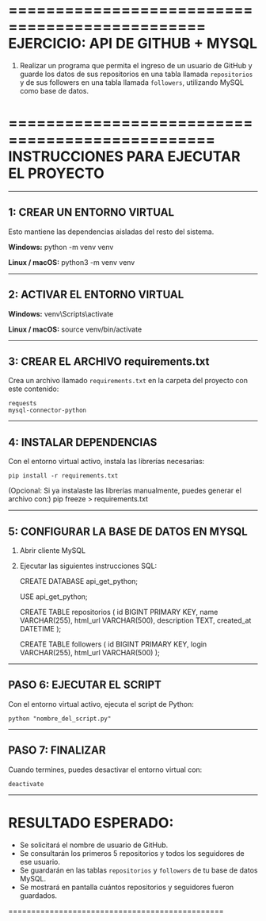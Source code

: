 ===============================================
EJERCICIO: API DE GITHUB + MYSQL
===============================================

1) Realizar un programa que permita el ingreso de un usuario de GitHub y guarde los 
   datos de sus repositorios en una tabla llamada `repositorios` y de sus followers 
   en una tabla llamada `followers`, utilizando MySQL como base de datos.

================================================
INSTRUCCIONES PARA EJECUTAR EL PROYECTO
================================================

-----------------------------------------------
1: CREAR UN ENTORNO VIRTUAL
-----------------------------------------------

Esto mantiene las dependencias aisladas del resto del sistema.

**Windows:**
    python -m venv venv

**Linux / macOS:**
    python3 -m venv venv

-----------------------------------------------
2: ACTIVAR EL ENTORNO VIRTUAL
-----------------------------------------------

**Windows:**
    venv\Scripts\activate

**Linux / macOS:**
    source venv/bin/activate

-----------------------------------------------
3: CREAR EL ARCHIVO requirements.txt
-----------------------------------------------

Crea un archivo llamado `requirements.txt` en la carpeta del proyecto con este contenido:

    requests
    mysql-connector-python

-----------------------------------------------
4: INSTALAR DEPENDENCIAS
-----------------------------------------------

Con el entorno virtual activo, instala las librerías necesarias:

    pip install -r requirements.txt

(Opcional: Si ya instalaste las librerías manualmente, puedes generar el archivo con:)
    pip freeze > requirements.txt

-----------------------------------------------
5: CONFIGURAR LA BASE DE DATOS EN MYSQL
-----------------------------------------------

1. Abrir cliente MySQL
2. Ejecutar las siguientes instrucciones SQL:

    CREATE DATABASE api_get_python;

    USE api_get_python;

    CREATE TABLE repositorios (
        id BIGINT PRIMARY KEY,
        name VARCHAR(255),
        html_url VARCHAR(500),
        description TEXT,
        created_at DATETIME
    );

    CREATE TABLE followers (
        id BIGINT PRIMARY KEY,
        login VARCHAR(255),
        html_url VARCHAR(500)
    );

-----------------------------------------------
PASO 6: EJECUTAR EL SCRIPT
-----------------------------------------------

Con el entorno virtual activo, ejecuta el script de Python:

    python "nombre_del_script.py"

-----------------------------------------------
PASO 7: FINALIZAR
-----------------------------------------------

Cuando termines, puedes desactivar el entorno virtual con:

    deactivate

-----------------------------------------------
RESULTADO ESPERADO:
===============================================

- Se solicitará el nombre de usuario de GitHub.
- Se consultarán los primeros 5 repositorios y todos los seguidores de ese usuario.
- Se guardarán en las tablas `repositorios` y `followers` de tu base de datos MySQL.
- Se mostrará en pantalla cuántos repositorios y seguidores fueron guardados.

===============================================

